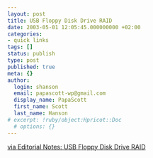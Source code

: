 ```yaml
---
layout: post
title: USB Floppy Disk Drive RAID
date: 2003-05-01 12:05:45.000000000 +02:00
categories:
- quick links
tags: []
status: publish
type: post
published: true
meta: {}
author:
  login: shanson
  email: papascott-wp@gmail.com
  display_name: PapaScott
  first_name: Scott
  last_name: Hanson
# excerpt: !ruby/object:Hpricot::Doc
  # options: {}
---
```

<p><a title="Why? Because we can!" href="http://ohlssonvox.8k.com/fdd_raid.htm">via Editorial Notes: USB Floppy Disk Drive RAID</a></p>
